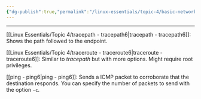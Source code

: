 ```yaml
---
{"dg-publish":true,"permalink":"/linux-essentials/topic-4/basic-network-troubleshooting/","noteIcon":"1"}
---
```


---
[[Linux Essentials/Topic 4/tracepath - tracepath6\|tracepath - tracepath6]]: Shows the path followed to the endpoint.

[[Linux Essentials/Topic 4/traceroute - traceroute6\|traceroute - traceroute6]]: Similar to _tracepath_ but with more options. Might require root privileges.

[[ping - ping6\|ping - ping6]]: Sends a ICMP packet to corroborate that the destination responds. You can specify the number of packets to send with the option `-c`.
